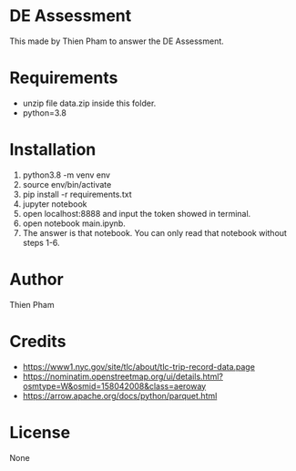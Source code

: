 # DE Assessment
This made by Thien Pham to answer the DE Assessment.

# Requirements

- unzip file data.zip inside this folder.
- python=3.8

# Installation

1. python3.8 -m venv env
2. source env/bin/activate
3. pip install -r requirements.txt
4. jupyter notebook
5. open localhost:8888 and input the token showed in terminal.
6. open notebook main.ipynb.
7. The answer is that notebook. You can only read that notebook without steps 1-6.

# Author
Thien Pham

# Credits

- https://www1.nyc.gov/site/tlc/about/tlc-trip-record-data.page
- https://nominatim.openstreetmap.org/ui/details.html?osmtype=W&osmid=158042008&class=aeroway
- https://arrow.apache.org/docs/python/parquet.html


# License
None
